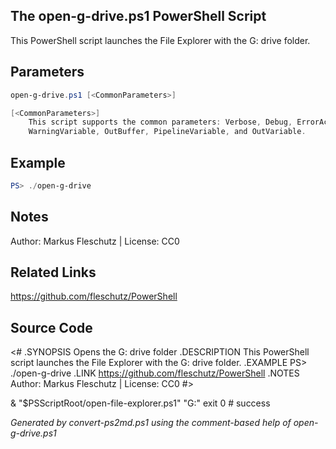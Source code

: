 ## The open-g-drive.ps1 PowerShell Script

This PowerShell script launches the File Explorer with the G: drive folder.

## Parameters
```powershell
open-g-drive.ps1 [<CommonParameters>]

[<CommonParameters>]
    This script supports the common parameters: Verbose, Debug, ErrorAction, ErrorVariable, WarningAction, 
    WarningVariable, OutBuffer, PipelineVariable, and OutVariable.
```

## Example
```powershell
PS> ./open-g-drive

```

## Notes
Author: Markus Fleschutz | License: CC0

## Related Links
https://github.com/fleschutz/PowerShell

## Source Code
<#
.SYNOPSIS
	Opens the G: drive folder
.DESCRIPTION
	This PowerShell script launches the File Explorer with the G: drive folder.
.EXAMPLE
	PS> ./open-g-drive
.LINK
	https://github.com/fleschutz/PowerShell
.NOTES
	Author: Markus Fleschutz | License: CC0
#>

& "$PSScriptRoot/open-file-explorer.ps1" "G:"
exit 0 # success

*Generated by convert-ps2md.ps1 using the comment-based help of open-g-drive.ps1*
